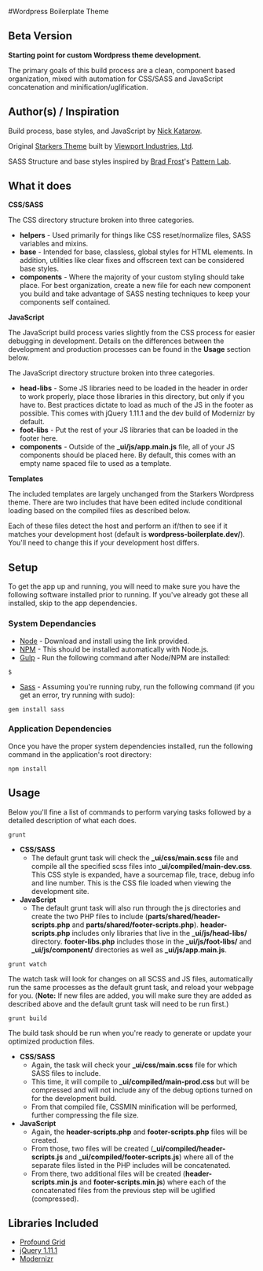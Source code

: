 #Wordpress Boilerplate Theme
## Beta Version

**Starting point for custom Wordpress theme development.**

The primary goals of this build process are a clean, component based organization, mixed with automation for CSS/SASS and JavaScript concatenation and minification/uglification.

## Author(s) / Inspiration
Build process, base styles, and JavaScript by [Nick Katarow](http://github.com/nkatarow).

Original [Starkers Theme](https://github.com/viewportindustries/starkers) built by [Viewport Industries, Ltd](http://http://viewportindustries.com/).

SASS Structure and base styles inspired by [Brad Frost](http://bradfrostweb.com/)'s [Pattern Lab](http://demo.patternlab.io/).

## What it does

**CSS/SASS**



The CSS directory structure broken into three categories.

* **helpers** - Used primarily for things like CSS reset/normalize files, SASS variables and mixins.
* **base** - Intended for base, classless, global styles for HTML elements. In addition, utilities like clear fixes and offscreen text can be considered base styles.
* **components** - Where the majority of your custom styling should take place. For best organization, create a new file for each new component you build and take advantage of SASS nesting techniques to keep your components self contained.

**JavaScript**

The JavaScript build process varies slightly from the CSS process for easier debugging in development. Details on the differences between the development and production processes can be found in the **Usage** section below.

The JavaScript directory structure broken into three categories.

* **head-libs** - Some JS libraries need to be loaded in the header in order to work properly, place those libraries in this directory, but only if you have to. Best practices dictate to load as much of the JS in the footer as possible. This comes with jQuery 1.11.1 and the dev build of Modernizr by default.
* **foot-libs** - Put the rest of your JS libraries that can be loaded in the footer here.
* **components** - Outside of the **_ui/js/app.main.js** file, all of your JS components should be placed here. By default, this comes with an empty name spaced file to used as a template.

**Templates**

The included templates are largely unchanged from the Starkers Wordpress theme. There are two includes that have been edited include conditional loading based on the compiled files as described below.

Each of these files detect the host and perform an if/then to see if it matches your development host (default is **wordpress-boilerplate.dev/**). You'll need to change this if your development host differs.

## Setup
To get the app up and running, you will need to make sure you have the following software installed prior to running. If you've already got these all installed, skip to the app dependencies.

### System Dependancies
* [Node](http://nodejs.org/) - Download and install using the link provided.
* [NPM](https://npmjs.org/) - This should be installed automatically with Node.js.
* [Gulp]() - Run the following command after Node/NPM are installed:

```
$
```
 
* [Sass](http://sass-lang.com/) - Assuming you're running ruby, run the following command (if you get an error, try running with sudo):

```
gem install sass
```

### Application Dependencies
Once you have the proper system dependencies installed, run the following command in the application's root directory:

```
npm install
```

## Usage
Below you'll fine a list of commands to perform varying tasks followed by a detailed description of what each does.

```
grunt
```
* **CSS/SASS**
	* The default grunt task will check the **_ui/css/main.scss** file and compile all the specified scss files into **_ui/compiled/main-dev.css**. This CSS style is expanded, have a sourcemap file, trace, debug info and line number. This is the CSS file loaded when viewing the development site.
* **JavaScript**
	* The default grunt task will also run through the js directories and create the two PHP files to include (**parts/shared/header-scripts.php** and **parts/shared/footer-scripts.php**). **header-scripts.php** includes only libraries that live in the **_ui/js/head-libs/** directory. **footer-libs.php** includes those in the **_ui/js/foot-libs/** and **_ui/js/component/** directories as well as **_ui/js/app.main.js**.

```
grunt watch
```
The watch task will look for changes on all SCSS and JS files, automatically run the same processes as the default grunt task, and reload your webpage for you. (**Note:** If new files are added, you will make sure they are added as described above and the default grunt task will need to be run first.)

```
grunt build
```
The build task should be run when you're ready to generate or update your optimized production files.

* **CSS/SASS**
	* Again, the task will check your **_ui/css/main.scss** file for which SASS files to include.
	* This time, it will compile to **_ui/compiled/main-prod.css** but will be compressed and will not include any of the debug options turned on for the development build.
	* From that compiled file, CSSMIN minification will be performed, further compressing the file size.
* **JavaScript**
	* Again, the **header-scripts.php** and **footer-scripts.php** files will be created.
	* From those, two files will be created (**_ui/compiled/header-scripts.js** and **_ui/compiled/footer-scripts.js**) where all of the separate files listed in the PHP includes will be concatenated.
	* From there, two additional files will be created (**header-scripts.min.js** and **footer-scripts.min.js**) where each of the concatenated files from the previous step will be uglified (compressed).

## Libraries Included
* [Profound Grid](http://www.profoundgrid.com/)
* [jQuery 1.11.1](http://jquery.com/)
* [Modernizr](http://www.modernizr.com)

